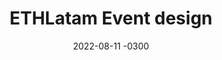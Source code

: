 ---
layout: default
title: ETHLatam Event design
date: 2022-08-11 -0300
tags: [Art Direction, UX, Print]
image: /img/work/ethlatam-event.jpg
link: https://ethlatam.org/
---